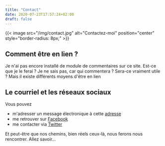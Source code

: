 ```yaml
---
title: "Contact"
date: 2020-07-23T17:57:24+02:00
draft: false
---
```


{{< image src="/img/contact.jpg" alt="Contactez-moi" position="center" style="border-radius: 8px;" >}}

## Comment être en lien ?

Je n'ai pas encore installé de module de commentaires sur ce site. Est-ce que je le ferai ? Je ne sais pas, car qui commentera ? Sera-ce vraiment utile ? Mais il existe différents moyens d'être en lien

## Le courriel et les réseaux sociaux

Vous pouvez 

- m'adresser un message électronique à cette [adresse](mailto:jm.leresche@gmail.com)
- me retrouver sur [Facebook](https://www.facebook.com/jeanmarc.leresche)
- me contacter via [Twitter](https://twitter.com/jleresche)

Et peut-être que nos chemins, bien réels ceux-là, nous ferons nous rencontrer. Allez savoir...